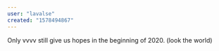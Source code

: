 ```yaml
---
user: "lavalse"
created: "1578494867"
---
```


Only vvvv still give us hopes in the beginning of 2020. (look the world)
